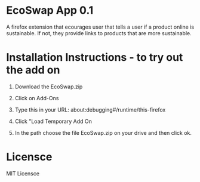 # EcoSwap App 0.1
A firefox extension that ecourages user that tells a user if a product online is sustainable. If not, they provide links to products that are more sustainable.

# Installation Instructions - to try out the add on
1. Download the EcoSwap.zip

2. Click on Add-Ons

3. Type this in your URL:
about:debugging#/runtime/this-firefox

4. Click "Load Temporary Add On
5. In the path choose the file EcoSwap.zip on your drive and then click ok.

# Licensce
MIT Licensce
